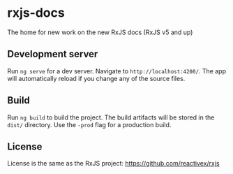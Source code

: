 # rxjs-docs
The home for new work on the new RxJS docs (RxJS v5 and up)

## Development server

Run `ng serve` for a dev server. Navigate to `http://localhost:4200/`. The app will automatically reload if you change any of the source files.

## Build

Run `ng build` to build the project. The build artifacts will be stored in the `dist/` directory. Use the `-prod` flag for a production build.

## License

License is the same as the RxJS project: https://github.com/reactivex/rxjs
